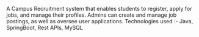 A Campus Recruitment system that enables students to
register, apply for jobs, and manage their profiles. Admins
can create and manage job postings, as well as oversee
user applications.
Technologies used :- Java, SpringBoot, Rest APIs, MySQL
